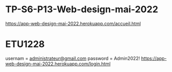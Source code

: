 # TP-S6-P13-Web-design-mai-2022
https://app-web-design-mai-2022.herokuapp.com/accueil.html
# ETU1228
usernam = administrateur@gmail.com
password = Admin2022!
https://app-web-design-mai-2022.herokuapp.com/login.html
